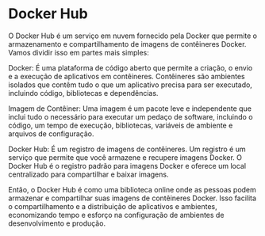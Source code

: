 # Docker Hub

O Docker Hub é um serviço em nuvem fornecido pela Docker que permite o armazenamento e compartilhamento de imagens de contêineres Docker.
Vamos dividir isso em partes mais simples:

Docker: É uma plataforma de código aberto que permite a criação, o envio e a execução de aplicativos em contêineres.
Contêineres são ambientes isolados que contêm tudo o que um aplicativo precisa para ser executado, incluindo código,
bibliotecas e dependências.

Imagem de Contêiner: Uma imagem é um pacote leve e independente que inclui tudo o necessário para executar um pedaço de software,
incluindo o código, um tempo de execução, bibliotecas, variáveis de ambiente e arquivos de configuração.

Docker Hub: É um registro de imagens de contêineres. Um registro é um serviço que permite que você armazene e recupere imagens Docker.
O Docker Hub é o registro padrão para imagens Docker e oferece um local centralizado para compartilhar e baixar imagens.

Então, o Docker Hub é como uma biblioteca online onde as pessoas podem armazenar e compartilhar suas imagens de contêineres Docker.
Isso facilita o compartilhamento e a distribuição de aplicativos e ambientes, economizando tempo e esforço na configuração de ambientes de desenvolvimento e produção.
